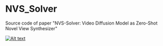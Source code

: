 # NVS_Solver
Source code of paper "NVS-Solver: Video Diffusion Model as Zero-Shot Novel View Synthesizer"

[![Alt text](https://img.youtube.com/vi/KLnj7ch6big/0.jpg)](https://www.youtube.com/watch?v=KLnj7ch6big)

